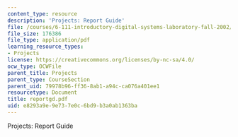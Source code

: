```yaml
---
content_type: resource
description: 'Projects: Report Guide'
file: /courses/6-111-introductory-digital-systems-laboratory-fall-2002/e8293a9e9e737e0c6bd9b3a0ab1363ba_reportgd.pdf
file_size: 176386
file_type: application/pdf
learning_resource_types:
- Projects
license: https://creativecommons.org/licenses/by-nc-sa/4.0/
ocw_type: OCWFile
parent_title: Projects
parent_type: CourseSection
parent_uid: 79978b96-ff36-8ab1-a94c-ca076a401ee1
resourcetype: Document
title: reportgd.pdf
uid: e8293a9e-9e73-7e0c-6bd9-b3a0ab1363ba
---
```

Projects: Report Guide